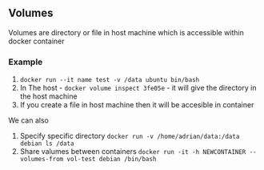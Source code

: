 ## Volumes
Volumes are directory or file in host machine which is accessible 
within docker container

### Example
1. `docker run --it name test -v /data ubuntu bin/bash`
2. In The host - `docker volume inspect 3fe05e` - it will give the directory in the host machine 
3. If you create a file in host machine then it will be accesible in container

We can also
1. Specify specific directory `docker run -v /home/adrian/data:/data debian ls /data` 
2. Share valumes between containers `docker run -it -h NEWCONTAINER --volumes-from vol-test debian /bin/bash`
